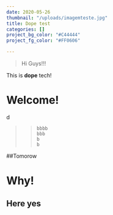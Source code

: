 ```yaml
---
date: 2020-05-26
thumbnail: "/uploads/imagemteste.jpg"
title: Dope test
categories: []
project_bg_color: "#C44444"
project_fg_color: "#FF0606"

---
```

> Hi Guys!!!

This is **dope** tech!

# Welcome!

d

> >     bbbb
> >     bbb
> >     b
> >     b

\##Tomorow 

# Why!

## Here yes